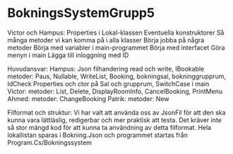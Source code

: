 # BokningsSystemGrupp5

Victor och Hampus:
Properties i Lokal-klassen
Eventuella konstruktorer
Så många metoder vi kan komma på i alla klasser
Börja jobba på några metoder
Börja med variabler i main-programmet
Börja med interfacet
Göra menyn i main
Lägga till inloggning med ID

Huvudansvar:
Hampus:
Json filhandering read och write, IBookable
metoder: Paus, Nullable, WriteList, Booking, bokningsal, bokninggrupprum, 
IdCheck
Properties och ctor på Sal och grupprum, SwitchCase i main
Victor:
metoder: List, Delete, DisplayRoomInfo, CancelBooking, PrintMenu
Ahmed:
metoder: ChangeBooking
Patrik:
metoder: New

Filformat och struktur:
Vi har valt att använda oss av JsonFil för att den ska kunna vara lättläslig, redigerbar
och mer praktisk att testa. Det kräver inte så stor mängd kod för att kunna ta användning av detta filformat.
Hela lokallistan sparas i Bokning.Json och programmet startas från Program.Cs/Bokningssystem